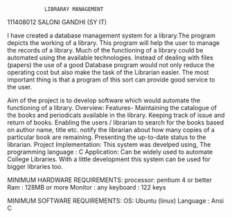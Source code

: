 				LIBRARAY MANAGEMENT
							
111408012
SALONI GANDHI (SY IT)

I have created a database management system for a library.The program depicts the working of a library. This program will help the user to manage the records of a library.
Much of the functioning of a library could be automated using the available technologies. Instead of dealing with files (papers) the use of a good Database program would not only reduce the operating cost but also make the task of the Librarian easier. The most important thing is that a program of this sort can provide good service to the user.

Aim of the project is to develop software which would automate the functioning of a library.
Overview:
Features-
Maintaining the catalogue of the books and periodicals available in the library.
Keeping track of issue and return of books.
Enabling the users / librarian to search for the books based on author name, title etc.
notify the librarian about how many copies of a particular book are remaining.
Presenting the up-to-date status to the librarian.
Project Implementation:
This system was develped using,
The programming language : C
Application:
Can be widely used to automate College Libraries. With a little development this system can be used for bigger libraries too.

MINIMUM HARDWARE REQUIREMENTS:
processor: pentium 4 or better
Ram      : 128MB or more
Monitor  : any
keyboard : 122 keys

MINIMUM SOFTWARE REQUIREMENTS:
OS: Ubuntu (linux)
Language : Ansi C 

